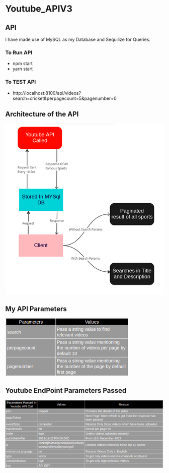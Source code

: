# Youtube_APIV3

## API

I have made use of MySQL as my Database and Sequilize for Queries.

### To Run API
- npm start
- yarn start

### To TEST API
- http://localhost:8100/api/videos?search=cricket&perpagecount=5&pagenumber=0

## Architecture of the API
![Architecture of the API](/assets/Architecture.png)

## My API Parameters
![My API Parameters](/assets/MyAPIParameters.png)

## Youtube EndPoint Parameters Passed
![Youtube Endpoint API](/assets/YoutubeAPIParameters.png)






